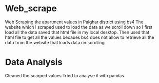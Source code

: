 # Web_scrape
Web Scraping the apartment values in Palghar district using bs4
The website which I scraped used to load the data as we scroll down so I first load all the data saved that html file in my local desktop.
Then used that html file to get all the values becaues bs4 does not allow to retrieve all the data from the website that loads data on scrolling

# Data Analysis
Cleaned the scarped values
Tried to analyse it with pandas
